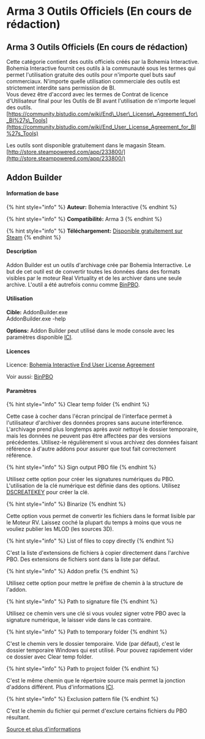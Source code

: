 # Arma 3 Outils Officiels \(En cours de rédaction\)

## Arma 3 Outils Officiels \(En cours de rédaction\)

Cette catégorie contient des outils officiels créés par la Bohemia Interactive. Bohemia Interactive fournit ces outils à la communauté sous les termes qui permet l'utilisation gratuite des outils pour n'importe quel buts sauf commerciaux. N'importe quelle utilisation commerciale des outils est strictement interdite sans permission de BI.  
Vous devez être d'accord avec les termes de Contrat de licence d'Utilisateur final pour les Outils de BI avant l'utilisation de n'importe lequel des outils. [https://community.bistudio.com/wiki/End\_User\_License\_Agreement\_for\_BI%27s\_Tools](https://community.bistudio.com/wiki/End_User_License_Agreement_for_BI%27s_Tools)  
  
Les outils sont disponible gratuitement dans le magasin Steam. [http://store.steampowered.com/app/233800/](http://store.steampowered.com/app/233800/)



## Addon Builder <a id="bkmrk-page-title"></a>

#### Information de base <a id="bkmrk-information-de-base"></a>

{% hint style="info" %}
 **Auteur:** Bohemia Interactive
{% endhint %}

{% hint style="info" %}
 **Compatibilité:** Arma 3
{% endhint %}

{% hint style="info" %}
 **Téléchargement:** [Disponible gratuitement sur Steam](http://store.steampowered.com/app/233800/)
{% endhint %}

#### Description <a id="bkmrk-description"></a>

Addon Builder est un outils d'archivage crée par Bohemia Interractive. Le but de cet outil est de convertir toutes les données dans des formats visibles par le moteur Real Virtuality et de les archiver dans une seule archive. L'outil a été autrefois connu comme [BinPBO](https://community.bistudio.com/wiki/BinPBO).

#### Utilisation <a id="bkmrk-utilisation"></a>

**Cible:** AddonBuilder.exe  
           AddonBuilder.exe -help

**Options:** Addon Builder peut utilisé dans le mode console avec les paramètres disponible [ICI](https://community.bistudio.com/wiki/Addon_Builder).

#### Licences <a id="bkmrk-licences"></a>

Licence: [Bohemia Interactive End User License Agreement](https://community.bistudio.com/wiki/End_User_License_Agreement_for_BI%27s_Tools)

Voir aussi: [BinPBO](https://community.bistudio.com/wiki/BinPBO)  

#### Paramètres <a id="bkmrk-param%C3%A8tres"></a>

{% hint style="info" %}
 Clear temp folder
{% endhint %}

 Cette case à cocher dans l'écran principal de l'interface permet à l'utilisateur d'archiver des données propres sans aucune interférence. L'archivage prend plus longtemps après avoir nettoyé le dossier temporaire, mais les données ne peuvent pas être affectées par des versions précédentes. Utilisez-le régulièrement si vous archivez des données faisant référence à d'autre addons pour assurer que tout fait correctement référence.

{% hint style="info" %}
 Sign output PBO file
{% endhint %}

 Utilisez cette option pour créer les signatures numériques du PBO. L'utilisation de la clé numérique est définie dans des options. Utilisez [DSCREATEKEY](https://community.bistudio.com/wiki/DSCreateKey) pour créer la clé.

{% hint style="info" %}
 Binarize
{% endhint %}

 Cette option vous permet de convertir les fichiers dans le format lisible par le Moteur RV. Laissez coché la plupart du temps à moins que vous ne vouliez publier les MLOD \(les sources 3D\).

{% hint style="info" %}
 List of files to copy directly
{% endhint %}

 C'est la liste d'extensions de fichiers à copier directement dans l'archive PBO. Des extensions de fichiers sont dans la liste par défaut.

{% hint style="info" %}
 Addon prefix
{% endhint %}

 Utilisez cette option pour mettre le préfixe de chemin à la structure de l'addon.

{% hint style="info" %}
 Path to signature file
{% endhint %}

 Utilisez ce chemin vers une clé si vous voulez signer votre PBO avec la signature numérique, le laisser vide dans le cas contraire.

{% hint style="info" %}
 Path to temporary folder
{% endhint %}

 C'est le chemin vers le dossier temporaire. Vide \(par défaut\), c'est le dossier temporaire Windows qui est utilisé. Pour pouvez rapidement vider ce dossier avec Clear temp folder.

{% hint style="info" %}
 Path to project folder
{% endhint %}

 C'est le même chemin que le répertoire source mais permet la jonction d'addons différent. Plus d'informations [ICI](https://community.bistudio.com/wiki/Addon_Builder).

{% hint style="info" %}
 Exclusion pattern file
{% endhint %}

 C'est le chemin du fichier qui permet d'exclure certains fichiers du PBO résultant.

  [Source et plus d'informations](https://community.bistudio.com/wiki/Addon_Builder)

